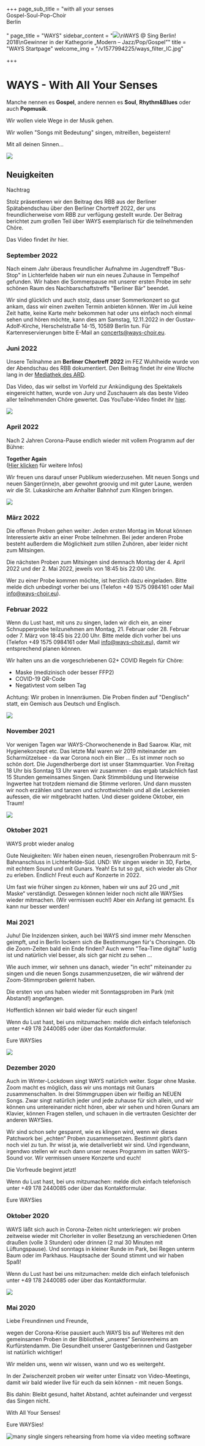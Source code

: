 +++
page_sub_title = "with all your senses<br>Gospel-Soul-Pop-Choir<br>Berlin<br><br>"
page_title = "WAYS"
sidebar_content = "![](https://res.cloudinary.com/ways-choir/image/upload/v1578645829/SingBerlinLogo.png)\nWAYS @ Sing Berlin! 2018\nGewinner in der Kathegorie „Modern – Jazz/Pop/Gospel”"
title = "WAYS Startpage"
welcome_img = "/v1577994225/ways_filter_IC.jpg"

+++
# WAYS - With All Your Senses

Manche nennen es **Gospel**, andere nennen es **Soul**, **Rhythm&Blues** oder auch **Popmusik**.

Wir wollen viele Wege in der Musik gehen.

Wir wollen "Songs mit Bedeutung" singen, mitreißen, begeistern!

Mit all deinen Sinnen...

![](https://res.cloudinary.com/ways-choir/image/upload/v1654533000/WAYS-May-2022.jpg)

## Neuigkeiten

Nachtrag

Stolz präsentieren wir den Beitrag des RBB aus der Berliner Spätabendschau über den Berliner Chortreff 2022, der uns freundlicherweise vom RBB zur verfügung gestellt wurde. Der Beitrag berichtet zum großen Teil über WAYS exemplarisch für die teilnehmenden Chöre.

Das Video findet ihr hier.

### September 2022

Nach einem Jahr überaus freundlicher Aufnahme im Jugendtreff "Bus-Stop" in Lichterfelde haben wir nun ein neues Zuhause in Tempelhof gefunden. Wir haben die Sommerpause mit unserer ersten Probe im sehr schönen Raum des Nachbarschaftstreffs "Berliner Bär" beendet.

Wir sind glücklich und auch stolz, dass unser Sommerkonzert so gut ankam, dass wir einen zweiten Termin anbieten können. Wer im Juli keine Zeit hatte, keine Karte mehr bekommen hat oder uns einfach noch einmal sehen und hören möchte, kann dies am Samstag, 12.11.2022 in der Gustav-Adolf-Kirche, Herschelstraße 14-15, 10589 Berlin tun. Für Kartenreservierungen bitte E-Mail an [concerts@ways-choir.eu](mailto:concerts@ways-choir.eu "E-Mail").

### Juni 2022

Unsere Teilnahme am **Berliner Chortreff 2022** im FEZ Wuhlheide wurde von der Abendschau des RBB dokumentiert. Den Beitrag findet ihr eine Woche lang in der [Mediathek des ARD](https://www.ardmediathek.de/video/rbb24/landesmusikrat-berlin-laedt-zum-chortreff-in-die-wuhlheide/rbb-fernsehen/Y3JpZDovL3JiYi1vbmxpbmUuZGUvcmJiMjQvMjAyMi0wNi0yNlQyMTo0NTowMF82NjQ4ZjEyZi1hOTZlLTQxNWMtYjNlNy0yZTdlZDNlYzQ5ZTgvTGFuZGVzbXVzaWtyYXQtQmVybGluLUNob3J0cmVmZi1FbnNlbWJsZXMtTGFuZGVzbXVzaWtha2FkZW1pZS1XdWhsaGVpZGUtQ2hyaXN0dXNraXJjaGUtY2hvcndldHRiZXdlcmI "ARD-Mediathek - RBB24").

Das Video, das wir selbst im Vorfeld zur Ankündigung des Spektakels eingereicht hatten, wurde von Jury und Zuschauern als das beste Video aller teilnehmenden Chöre gewertet. Das YouTube-Video findet ihr [hier](https://www.youtube.com/watch?v=58OQJZcX2m4 "YouTube - WAYS beim Berliner Chortreff 2022").

![](https://res.cloudinary.com/ways-choir/image/upload/v1656326044/220626_Chortreff-Video.jpg)

### April 2022

Nach 2 Jahren Corona-Pause endlich wieder mit vollem Programm auf der Bühne:

**Together Again**  
([Hier klicken](https://www.ways-choir.eu/events/20220702-together-again/ "Infos zum Konzert") für weitere Infos)

Wir freuen uns darauf unser Publikum wiederzusehen. Mit neuen Songs und neuen Sänger(inne)n, aber gewohnt groovig und mit guter Laune, werden wir die St. Lukaskirche am Anhalter Bahnhof zum Klingen bringen.

![](https://res.cloudinary.com/ways-choir/image/upload/v1653245626/20220702-Concert_TogetherAgain.jpg)

### März 2022

Die offenen Proben gehen weiter: Jeden ersten Montag im Monat können Interessierte aktiv an einer Probe teilnehmen. Bei jeder anderen Probe besteht außerdem die Möglichkeit zum stillen Zuhören, aber leider nicht zum Mitsingen.

Die nächsten Proben zum Mitsingen sind demnach Montag der 4. April 2022 und der 2. Mai 2022, jeweils von 18:45 bis 22:00 Uhr.

Wer zu einer Probe kommen möchte, ist herzlich dazu eingeladen. Bitte melde dich unbedingt vorher bei uns (Telefon +49 1575 0984161 oder Mail [info@ways-choir.eu](mailto:info@ways-choir.eu)).

### Februar 2022

Wenn du Lust hast, mit uns zu singen, laden wir dich ein, an einer Schnupperprobe teilzunehmen am Montag, 21. Februar oder 28. Februar oder 7. März von 18:45 bis 22.00 Uhr. Bitte melde dich vorher bei uns (Telefon +49 1575 0984161 oder Mail [info@ways-choir.eu](mailto:info@ways-choir.eu)), damit wir entsprechend planen können.

Wir halten uns an die vorgeschriebenen G2+ COVID Regeln für Chöre:

* Maske (medizinisch oder besser FFP2)
* COVID-19 QR-Code
* Negativtest vom selben Tag

Achtung: Wir proben in Innenräumen. Die Proben finden auf "Denglisch" statt, ein Gemisch aus Deutsch und Englisch.

![](https://res.cloudinary.com/ways-choir/image/upload/v1644186862/78140A42-27CD-45E1-A65C-6509460ADE5D.jpg)

### November 2021

Vor wenigen Tagen war WAYS-Chorwochenende in Bad Saarow. Klar, mit Hygienekonzept etc. Das letzte Mal waren wir 2019 miteinander am Scharmützelsee - da war Corona noch ein Bier … Es ist immer noch so schön dort. Die Jugendherberge dort ist unser Stammquartier. Von Freitag 18 Uhr bis Sonntag 13 Uhr waren wir zusammen - das ergab tatsächlich fast 15 Stunden gemeinsames Singen. Dank Stimmbildung und literweise Ingwertee hat trotzdem niemand die Stimme verloren. Und dann mussten wir noch erzählen und tanzen und schrottwichteln und all die Leckereien aufessen, die wir mitgebracht hatten. Und dieser goldene Oktober, ein Traum!

![](https://res.cloudinary.com/ways-choir/image/upload/v1636211805/211031_BadSaarow_Webseite.jpg)

### Oktober 2021

WAYS probt wieder analog

Gute Neuigkeiten: Wir haben einen neuen, riesengroßen Probenraum mit S-Bahnanschluss in Lichterfelde-Süd. UND: Wir singen wieder in 3D, Farbe, mit echtem Sound und mit Gunars. Yeah! Es tut so gut, sich wieder als Chor zu erleben. Endlich! Freut euch auf Konzerte in 2022.

Um fast wie früher singen zu können, haben wir uns auf 2G und „mit Maske“ verständigt. Deswegen können leider noch nicht alle WAYSies wieder mitmachen. (Wir vermissen euch!) Aber ein Anfang ist gemacht. Es kann nur besser werden!

### Mai 2021

Juhu! Die Inzidenzen sinken, auch bei WAYS sind immer mehr Menschen geimpft, und in Berlin lockern sich die Bestimmungen für's Chorsingen. Ob die Zoom-Zeiten bald ein Ende finden? Auch wenn "Tea-Time digital" lustig ist und natürlich viel besser, als sich gar nicht zu sehen ...

Wie auch immer, wir sehnen uns danach, wieder "in echt" miteinander zu singen und die neuen Songs zusammenzusetzen, die wir während der Zoom-Stimmproben gelernt haben.

Die ersten von uns haben wieder mit Sonntagsproben im Park (mit Abstand!) angefangen.

Hoffentlich können wir bald wieder für euch singen!

Wenn du Lust hast, bei uns mitzumachen: melde dich einfach telefonisch unter +49 178 2440085 oder über das Kontaktformular.

Eure WAYSies

![](https://res.cloudinary.com/ways-choir/image/upload/v1622640928/59650399-7D49-4B8F-A267-24C795EABF35.jpg)

### Dezember 2020

Auch im Winter-Lockdown singt WAYS natürlich weiter. Sogar ohne Maske. Zoom macht es möglich, dass wir uns montags mit Gunars zusammenschalten. In drei Stimmgruppen üben wir fleißig an NEUEN Songs. Zwar singt natürlich jeder und jede zuhause für sich allein, und wir können uns untereinander nicht hören, aber wir sehen und hören Gunars am Klavier, können Fragen stellen, und schauen in die vertrauten Gesichter der anderen WAYSies.

Wir sind schon sehr gespannt, wie es klingen wird, wenn wir dieses Patchwork bei „echten“ Proben zusammensetzen. Bestimmt gibt’s dann noch viel zu tun. Ihr wisst ja, wie detailverliebt wir sind. Und irgendwann, irgendwo stellen wir euch dann unser neues Programm im satten WAYS-Sound vor. Wir vermissen unsere Konzerte und euch!

Die Vorfreude beginnt jetzt!

Wenn du Lust hast, bei uns mitzumachen: melde dich einfach telefonisch unter +49 178 2440085 oder über das Kontaktformular.

Eure WAYSies

### Oktober 2020

WAYS läßt sich auch in Corona-Zeiten nicht unterkriegen: wir proben zeitweise wieder mit Chorleiter in voller Besetzung an verschiedenen Orten draußen (volle 3 Stunden) oder drinnen (2 mal 30 Minuten mit Lüftungspause). Und sonntags in kleiner Runde im Park, bei Regen unterm Baum oder im Parkhaus. Hauptsache der Sound stimmt und wir haben Spaß!

Wenn du Lust hast bei uns mitzumachen: melde dich einfach telefonisch unter +49 178 2440085 oder über das Kontaktformular.

![](https://res.cloudinary.com/ways-choir/image/upload/v1601821704/38ED5EDE-0A52-472C-9A24-22CCF8C4F371_gkznwx.jpg)

### Mai 2020

Liebe Freundinnen und Freunde,

wegen der Corona-Krise pausiert auch WAYS bis auf Weiteres mit den gemeinsamen Proben in der Bibliothek „unseres“ Seniorenheims am Kurfürstendamm. Die Gesundheit unserer Gastgeberinnen und Gastgeber ist natürlich wichtiger!

Wir melden uns, wenn wir wissen, wann und wo es weitergeht.

In der Zwischenzeit proben wir weiter unter Einsatz von Video-Meetings, damit wir bald wieder live für euch da sein können - mit neuen Songs.

Bis dahin: Bleibt gesund, haltet Abstand, achtet aufeinander und vergesst das Singen nicht.

With All Your Senses!

Eure WAYSies!

![many single singers rehearsing from home via video meeting software](https://res.cloudinary.com/ways-choir/image/upload/v1587326826/91072E60-4C13-4A22-B783-9826969C8E2C_mftwwj.jpg "Video-Meetings")